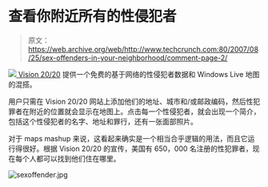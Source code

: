 # 查看你附近所有的性侵犯者

> 原文：<https://web.archive.org/web/http://www.techcrunch.com:80/2007/08/25/sex-offenders-in-your-neighborhood/comment-page-2/>

[![](img/d4dbf6d92165ab0812f17b7349f7d7d6.png) ](https://web.archive.org/web/20100102222410/http://www.thevision2020.com/) [Vision 20/20](https://web.archive.org/web/20100102222410/http://www.thevision2020.com/) 提供一个免费的基于网络的性侵犯者数据和 Windows Live 地图的混搭。

用户只需在 Vision 20/20 网站上添加他们的地址、城市和/或邮政编码，然后性犯罪者在附近的位置就会显示在地图上。点击每一个性侵犯者，就会出现一个简介，包括这个性侵犯者的名字、地址和罪行，还有一张面部照片。

对于 maps mashup 来说，这看起来确实是一个相当合乎逻辑的用法，而且它运行得很好。根据 Vision 20/20 的宣传，美国有 650，000 名注册的性犯罪者，现在每个人都可以找到他们住在哪里。

![sexoffender.jpg](img/25f15975879855ff4613d7ef5041b038.png)